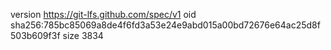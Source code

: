 version https://git-lfs.github.com/spec/v1
oid sha256:785bc85069a8de4f6fd3a53e24e9abd015a00bd72676e64ac25d8f503b609f3f
size 3834
